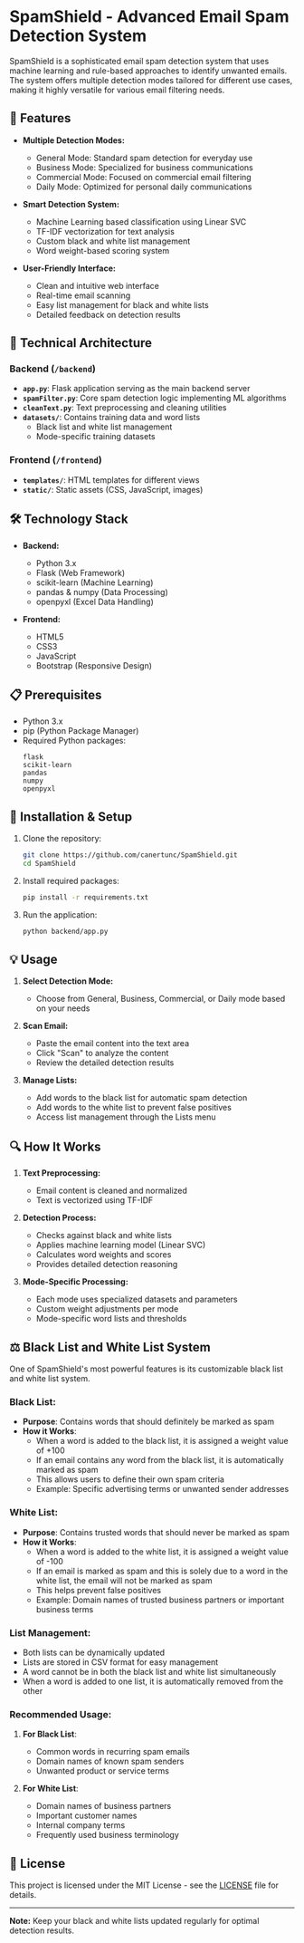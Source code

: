 # SpamShield - Advanced Email Spam Detection System

SpamShield is a sophisticated email spam detection system that uses machine learning and rule-based approaches to identify unwanted emails. The system offers multiple detection modes tailored for different use cases, making it highly versatile for various email filtering needs.

## 🌟 Features

- **Multiple Detection Modes:**
  - General Mode: Standard spam detection for everyday use
  - Business Mode: Specialized for business communications
  - Commercial Mode: Focused on commercial email filtering
  - Daily Mode: Optimized for personal daily communications

- **Smart Detection System:**
  - Machine Learning based classification using Linear SVC
  - TF-IDF vectorization for text analysis
  - Custom black and white list management
  - Word weight-based scoring system

- **User-Friendly Interface:**
  - Clean and intuitive web interface
  - Real-time email scanning
  - Easy list management for black and white lists
  - Detailed feedback on detection results

## 🔧 Technical Architecture

### Backend (`/backend`)
- **`app.py`**: Flask application serving as the main backend server
- **`spamFilter.py`**: Core spam detection logic implementing ML algorithms
- **`cleanText.py`**: Text preprocessing and cleaning utilities
- **`datasets/`**: Contains training data and word lists
  - Black list and white list management
  - Mode-specific training datasets

### Frontend (`/frontend`)
- **`templates/`**: HTML templates for different views
- **`static/`**: Static assets (CSS, JavaScript, images)

## 🛠️ Technology Stack

- **Backend:**
  - Python 3.x
  - Flask (Web Framework)
  - scikit-learn (Machine Learning)
  - pandas & numpy (Data Processing)
  - openpyxl (Excel Data Handling)

- **Frontend:**
  - HTML5
  - CSS3
  - JavaScript
  - Bootstrap (Responsive Design)

## 📋 Prerequisites

- Python 3.x
- pip (Python Package Manager)
- Required Python packages:
  ```
  flask
  scikit-learn
  pandas
  numpy
  openpyxl
  ```

## 🚀 Installation & Setup

1. Clone the repository:
   ```bash
   git clone https://github.com/canertunc/SpamShield.git
   cd SpamShield
   ```

2. Install required packages:
   ```bash
   pip install -r requirements.txt
   ```

3. Run the application:
   ```bash
   python backend/app.py
   ```

## 💡 Usage

1. **Select Detection Mode:**
   - Choose from General, Business, Commercial, or Daily mode based on your needs

2. **Scan Email:**
   - Paste the email content into the text area
   - Click "Scan" to analyze the content
   - Review the detailed detection results

3. **Manage Lists:**
   - Add words to the black list for automatic spam detection
   - Add words to the white list to prevent false positives
   - Access list management through the Lists menu

## 🔍 How It Works

1. **Text Preprocessing:**
   - Email content is cleaned and normalized
   - Text is vectorized using TF-IDF

2. **Detection Process:**
   - Checks against black and white lists
   - Applies machine learning model (Linear SVC)
   - Calculates word weights and scores
   - Provides detailed detection reasoning

3. **Mode-Specific Processing:**
   - Each mode uses specialized datasets and parameters
   - Custom weight adjustments per mode
   - Mode-specific word lists and thresholds

## ⚖️ Black List and White List System

One of SpamShield's most powerful features is its customizable black list and white list system.

### Black List:
- **Purpose**: Contains words that should definitely be marked as spam
- **How it Works**:
  - When a word is added to the black list, it is assigned a weight value of +100
  - If an email contains any word from the black list, it is automatically marked as spam
  - This allows users to define their own spam criteria
  - Example: Specific advertising terms or unwanted sender addresses

### White List:
- **Purpose**: Contains trusted words that should never be marked as spam
- **How it Works**:
  - When a word is added to the white list, it is assigned a weight value of -100
  - If an email is marked as spam and this is solely due to a word in the white list, the email will not be marked as spam
  - This helps prevent false positives
  - Example: Domain names of trusted business partners or important business terms

### List Management:
- Both lists can be dynamically updated
- Lists are stored in CSV format for easy management
- A word cannot be in both the black list and white list simultaneously
- When a word is added to one list, it is automatically removed from the other

### Recommended Usage:
1. **For Black List**:
   - Common words in recurring spam emails
   - Domain names of known spam senders
   - Unwanted product or service terms

2. **For White List**:
   - Domain names of business partners
   - Important customer names
   - Internal company terms
   - Frequently used business terminology

## 📄 License

This project is licensed under the MIT License - see the [LICENSE](LICENSE) file for details.


---

**Note:** Keep your black and white lists updated regularly for optimal detection results.

